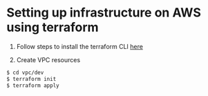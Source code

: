 # Setting up infrastructure on AWS using terraform
1. Follow steps to install the terraform CLI [here](https://www.terraform.io/intro/getting-started/install.html)

2. Create VPC resources
```sh
$ cd vpc/dev
$ terraform init
$ terraform apply
```
